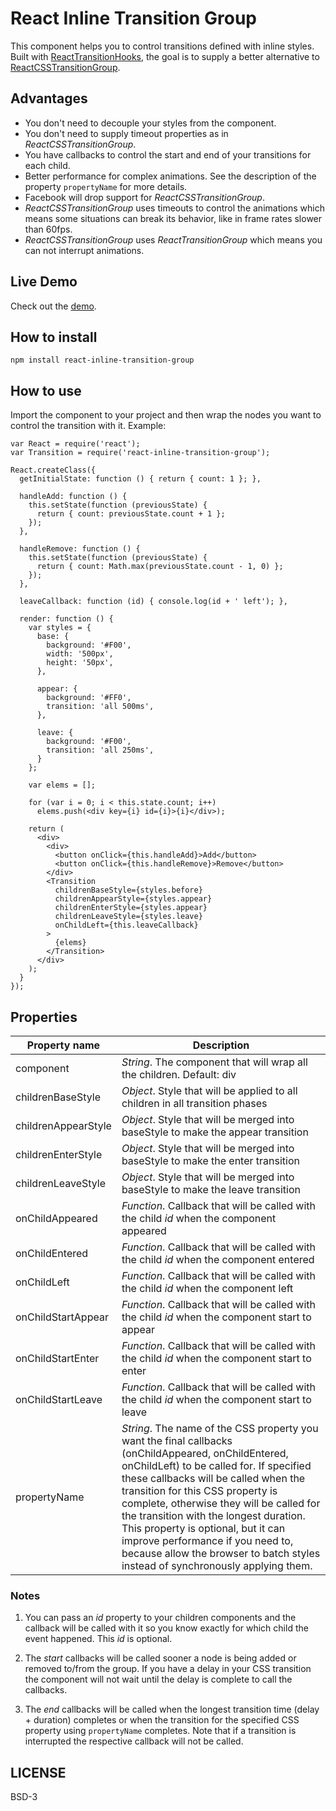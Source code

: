 # React Inline Transition Group

This component helps you to control transitions defined with inline styles. Built with [ReactTransitionHooks](https://github.com/felipethome/react-transition-hooks), the goal is to supply a better alternative to [ReactCSSTransitionGroup](https://facebook.github.io/react/docs/animation.html).

## Advantages

* You don't need to decouple your styles from the component.
* You don't need to supply timeout properties as in *ReactCSSTransitionGroup*.
* You have callbacks to control the start and end of your transitions for each child.
* Better performance for complex animations. See the description of the property `propertyName` for more details.
* Facebook will drop support for *ReactCSSTransitionGroup*.
* *ReactCSSTransitionGroup* uses timeouts to control the animations which means some situations can break its behavior, like in frame rates slower than 60fps.
* *ReactCSSTransitionGroup* uses *ReactTransitionGroup* which means you can not interrupt animations.

## Live Demo

Check out the [demo](http://felipethome.github.io/react-inline-transition-group/demo/index.html).

## How to install

    npm install react-inline-transition-group

## How to use

Import the component to your project and then wrap the nodes you want to control the transition with it. Example:

    var React = require('react');
    var Transition = require('react-inline-transition-group');

    React.createClass({
      getInitialState: function () { return { count: 1 }; },

      handleAdd: function () {
        this.setState(function (previousState) {
          return { count: previousState.count + 1 };
        });
      },

      handleRemove: function () {
        this.setState(function (previousState) {
          return { count: Math.max(previousState.count - 1, 0) };
        });
      },

      leaveCallback: function (id) { console.log(id + ' left'); },

      render: function () {
        var styles = {
          base: {
            background: '#F00',
            width: '500px',
            height: '50px',
          },

          appear: {
            background: '#FF0',
            transition: 'all 500ms',
          },

          leave: {
            background: '#F00',
            transition: 'all 250ms',
          }
        };

        var elems = [];

        for (var i = 0; i < this.state.count; i++)
          elems.push(<div key={i} id={i}>{i}</div>);

        return (
          <div>
            <div>
              <button onClick={this.handleAdd}>Add</button>
              <button onClick={this.handleRemove}>Remove</button>
            </div>
            <Transition
              childrenBaseStyle={styles.before}
              childrenAppearStyle={styles.appear}
              childrenEnterStyle={styles.appear}
              childrenLeaveStyle={styles.leave}
              onChildLeft={this.leaveCallback}
            >
              {elems}
            </Transition>
          </div>
        );
      }
    });

## Properties

Property name | Description
------------ | -------------
component | *String*. The component that will wrap all the children. Default: div
childrenBaseStyle | *Object*. Style that will be applied to all children in all transition phases
childrenAppearStyle | *Object*. Style that will be merged into baseStyle to make the appear transition
childrenEnterStyle | *Object*. Style that will be merged into baseStyle to make the enter transition
childrenLeaveStyle | *Object*. Style that will be merged into baseStyle to make the leave transition
onChildAppeared | *Function*. Callback that will be called with the child *id* when the component appeared
onChildEntered | *Function*. Callback that will be called with the child *id* when the component entered
onChildLeft | *Function*. Callback that will be called with the child *id* when the component left
onChildStartAppear | *Function*. Callback that will be called with the child *id* when the component start to appear
onChildStartEnter | *Function*. Callback that will be called with the child *id* when the component start to enter
onChildStartLeave | *Function*. Callback that will be called with the child *id* when the component start to leave
propertyName | *String*. The name of the CSS property you want the final callbacks (onChildAppeared, onChildEntered, onChildLeft) to be called for. If specified these callbacks will be called when the transition for this CSS property is complete, otherwise they will be called for the transition with the longest duration. This property is optional, but it can improve performance if you need to, because allow the browser to batch styles instead of synchronously applying them.

### Notes
1. You can pass an *id* property to your children components and the callback will be called with it so you know exactly for which child the event happened. This *id* is optional.

2. The *start* callbacks will be called sooner a node is being added or removed to/from the group. If you have a delay in your CSS transition the component will not wait until the delay is complete to call the callbacks.

3. The *end* callbacks will be called when the longest transition time (delay + duration) completes or when the transition for the specified CSS property using `propertyName` completes. Note that if a transition is interrupted the respective callback will not be called.

## LICENSE

BSD-3
